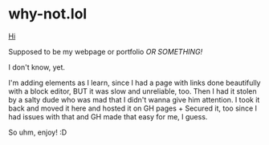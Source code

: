 # why-not.lol
[Hi](https://why-not.lol)

Supposed to be my webpage or portfolio *OR SOMETHING!*

I don't know, yet.

I'm adding elements as I learn, since I had a page with links done beautifully with a block editor, BUT it was slow and unreliable, too. Then I had it stolen by a salty dude who was mad that I didn't wanna give him attention. I took it back and moved it here and hosted it on GH pages + Secured it, too since I had issues with that and GH made that easy for me, I guess.

So uhm, enjoy! :D
